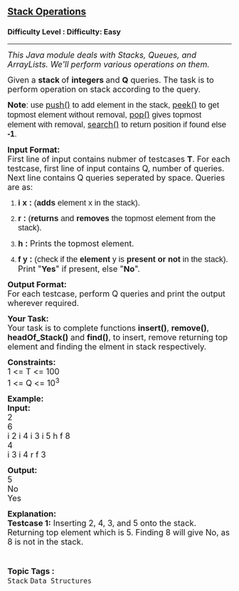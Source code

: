 <h2><a href="https://www.geeksforgeeks.org/problems/stacks-operations/1">Stack Operations</a></h2><h3>Difficulty Level : Difficulty: Easy</h3><hr><div class="problems_problem_content__Xm_eO"><p><em><span style="font-size: 18px;">This Java module deals with Stacks, Queues, and ArrayLists. We'll perform various operations on them.</span></em></p>
<p><span style="font-size: 18px;">Given a <strong>stack </strong>of <strong>integers </strong>and <strong>Q</strong> queries. The task is to perform operation on stack according to the query.</span></p>
<p><span style="font-size: 18px;"><strong>Note</strong><span style="background-color: transparent; font-family: arial;">: use </span><a style="text-decoration: none;" href="https://www.geeksforgeeks.org/stack-push-method-in-java/"><u>push()</u></a><span style="background-color: transparent; font-family: arial;"> to add element in the stack, </span><a style="text-decoration: none;" href="https://www.geeksforgeeks.org/stack-peek-method-in-java/"><u>peek()</u></a><span style="background-color: transparent; font-family: arial;"> to get topmost element without removal, </span><a style="text-decoration: none;" href="https://www.geeksforgeeks.org/stack-pop-method-in-java/"><u>pop()</u></a><span style="background-color: transparent; font-family: arial;"> gives topmost element with removal, </span><a style="text-decoration: none;" href="https://www.geeksforgeeks.org/stack-search-method-in-java/"><u>search()</u></a><span style="background-color: transparent; font-family: arial;"> to return position if found else <strong>-1</strong>.</span></span></p>
<p><span style="font-size: 18px;"><strong>Input Format:</strong><br>First line of input contains nubmer of testcases <strong>T</strong>. For each testcase, first line of input contains Q, number of queries. Next line contains Q queries seperated by space. Queries are as:</span></p>
<ol>
<li dir="ltr">
<p dir="ltr"><span style="font-size: 18px;"><span style="background-color: transparent; font-family: arial;"><strong>i x :</strong> (<strong>adds </strong>element x in the stack)</span>.</span></p>
</li>
<li dir="ltr">
<p dir="ltr"><span style="font-size: 18px;"><span style="background-color: transparent; font-family: arial;"><strong>r :</strong> (<strong>returns </strong>and <strong>removes </strong>the topmost element from the stack).</span></span></p>
</li>
<li dir="ltr">
<p dir="ltr"><span style="font-size: 18px;"><span style="background-color: transparent; font-family: arial;"><strong>h :</strong> </span>Prints the topmost element.</span></p>
</li>
<li dir="ltr">
<p dir="ltr"><span style="font-size: 18px;"><span style="background-color: transparent; font-family: arial;"><strong>f y :</strong> (check if the <strong>element </strong>y is <strong>present or not </strong>in the stack).</span> Print "<strong>Yes</strong>" if present, else "<strong>No</strong>".</span></p>
</li>
</ol>
<p dir="ltr"><span style="font-size: 18px;"><strong>Output Format:</strong><br>For each testcase, perform Q queries and print the output wherever required.</span></p>
<p dir="ltr"><span style="font-size: 18px;"><strong>Your Task:</strong><br>Your task is to complete functions <strong>insert()</strong>, <strong>remove()</strong>, <strong>headOf_Stack()</strong> and <strong>find()</strong>, to insert, remove returning top element and finding the elment in stack respectively.</span></p>
<p dir="ltr"><span style="font-size: 18px;"><strong>Constraints:</strong><br>1 &lt;= T &lt;= 100<br>1 &lt;= Q &lt;= 10<sup>3</sup></span></p>
<p dir="ltr"><span style="font-size: 18px;"><strong>Example:<br>Input:</strong><br>2<br>6<br>i 2 i 4 i 3 i 5 h f 8<br>4<br>i 3 i 4 r f 3</span></p>
<p><span style="font-size: 18px;"><strong>Output:</strong><br>5<br>No<br>Yes</span></p>
<p><span style="font-size: 18px;"><strong>Explanation:<br>Testcase 1:</strong> Inserting 2, 4, 3, and 5 onto the stack. Returning top element which is 5. Finding 8 will give No, as 8 is not in the stack.</span></p></div><br><p><span style=font-size:18px><strong>Topic Tags : </strong><br><code>Stack</code>&nbsp;<code>Data Structures</code>&nbsp;